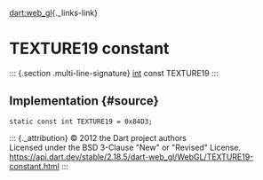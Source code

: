 [dart:web\_gl](../../dart-web_gl/dart-web_gl-library){._links-link}

TEXTURE19 constant
==================

::: {.section .multi-line-signature}
[int](../../dart-core/int-class) const TEXTURE19
:::

Implementation {#source}
--------------

``` {.language-dart data-language="dart"}
static const int TEXTURE19 = 0x84D3;
```

::: {._attribution}
© 2012 the Dart project authors\
Licensed under the BSD 3-Clause \"New\" or \"Revised\" License.\
<https://api.dart.dev/stable/2.18.5/dart-web_gl/WebGL/TEXTURE19-constant.html>
:::
